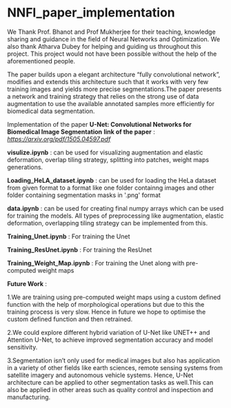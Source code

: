 # NNFl_paper_implementation

We Thank Prof. Bhanot and Prof Mukherjee for their teaching, knowledge sharing and guidance in the field of Neural Networks and Optimization.
We also thank Atharva Dubey for helping and guiding us throughout this project.
This project would not have been possible without the help of the aforementioned people.

The paper builds upon a elegant architecture “fully convolutional network”, modifies and extends this architecture such that it works with very few training images and yields more precise segmentations.The paper presents a network and training strategy that relies on the strong use of data augmentation to use the available annotated samples more efficiently for biomedical data segmentation.

Implementation of the paper **U-Net: Convolutional Networks for Biomedical Image Segmentation**
**link of the paper** : *https://arxiv.org/pdf/1505.04597.pdf*

**visulize.ipynb** : can be used for visualizing augmentation and elastic deformation, overlap tiling strategy, splitting into patches, weight maps generations. 

**Loading_HeLA_dataset.ipynb** : can be used for loading the HeLa dataset from given format to a format like one folder containng images and other folder containing segmentation masks in '.png' format 

**data.ipynb** : can be used for creating final numpy arrays which can be used for training the models. All types of preprocessing like augmentation, elastic deformation, overlapping tiling strategy can be implemented from this.

**Training_Unet.ipynb** : For training the Unet 

**Training_ResUnet.ipynb** : For training the ResUnet 

**Training_Weight_Map.ipynb** : For training the Unet along with pre-computed weight maps

**Future Work** :

1.We are training using pre-computed weight maps using a custom defined function  with the help of morphological operations but due to this the training process is very slow.     Hence in future we hope to optimise the custom defined function and then retrained.

2.We could explore different hybrid variation of U-Net like UNET++ and Attention U-Net, to achieve improved segmentation accuracy and model sensitivity.

3.Segmentation isn’t only used for medical images but also has application in a variety of other fields like earth sciences, remote sensing systems from satellite imagery and     autonomous vehicle systems. Hence, U-Net architecture can be applied to other segmentation tasks as well.This can also be applied in other areas such as quality control and     inspection and manufacturing.
